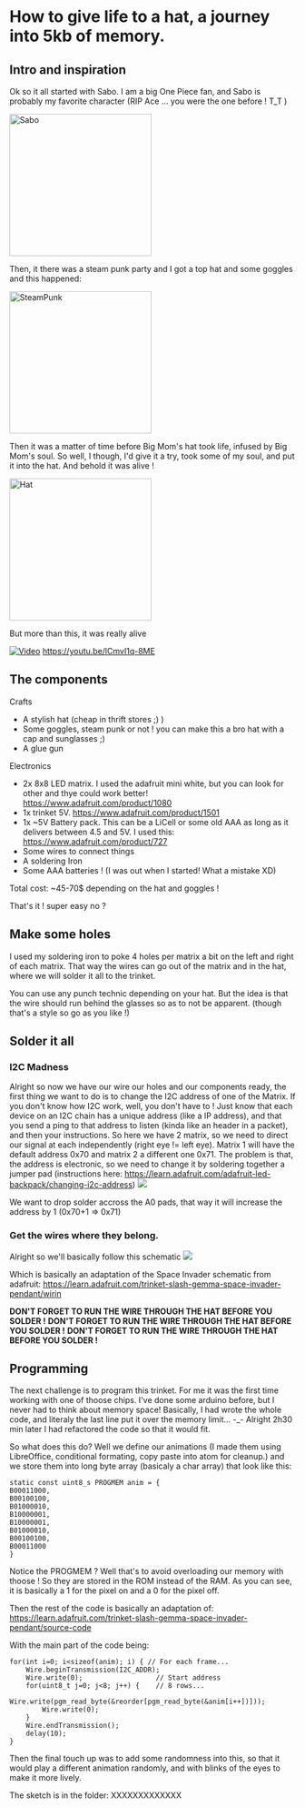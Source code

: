 # How to give life to a hat, a journey into 5kb of memory.

## Intro and inspiration
Ok so it all started with Sabo. I am a big One Piece fan, and Sabo is probably my favorite character (RIP Ace ... you were the one before ! T_T ) 

<img width="250" alt="Sabo" src="https://i.imgur.com/Ab2LhGq.png">

Then, it there was a steam punk party and I got a top hat and some goggles and this happened:

<img width="250" alt="SteamPunk" src="https://i.imgur.com/T1A1PwH.png">

Then it was a matter of time before Big Mom's hat took life, infused by Big Mom's soul. So well, I though, I'd give it a try, took some of my soul, and put it into the hat. And behold it was alive !

<img width="250" alt="Hat" src="https://i.imgur.com/MI5iBLt.png">


But more than this, it was really alive

[![Video](https://img.youtube.com/vi/lCmvI1q-8ME/0.jpg)](https://www.youtube.com/watch?v=lCmvI1q-8ME)
https://youtu.be/lCmvI1q-8ME

## The components

Crafts
- A stylish hat (cheap in thrift stores ;) )
- Some goggles, steam punk or not ! you can make this a bro hat with a cap and sunglasses ;)
- A glue gun

Electronics
- 2x 8x8 LED matrix. I used the adafruit mini white, but you can look for other and thye could work better! https://www.adafruit.com/product/1080
- 1x trinket 5V. https://www.adafruit.com/product/1501
- 1x ~5V Battery pack. This can be a LiCell or some old AAA as long as it delivers between 4.5 and 5V. I used this: https://www.adafruit.com/product/727
- Some wires to connect things
- A soldering Iron
- Some AAA batteries ! (I was out when I started! What a mistake XD)

Total cost: ~45-70$ depending on the hat and goggles !

That's it ! super easy no ?

## Make some holes 

I used my soldering iron to poke 4 holes per matrix a bit on the left and right of each matrix. That way the wires can go out of the matrix and in the hat, where we will solder it all to the trinket.

You can use any punch technic depending on your hat. But the idea is that the wire should run behind the glasses so as to not be apparent. (though that's a style so go as you like !)

## Solder it all 

### I2C Madness

Alright so now we have our wire our holes and our components ready, the first thing we want to do is to change the I2C address of one of the Matrix. If you don't know how I2C work, well, you don't have to ! Just know that each device on an I2C chain has a unique address (like a IP address), and that you send a ping to that address to listen (kinda like an header in a packet), and then your instructions. 
So here we have 2 matrix, so we need to direct our signal at each independently (right eye != left eye). Matrix 1 will have the default address 0x70 and matrix 2 a different one 0x71.
The problem is that, the address is electronic, so we need to change it by soldering together a jumper pad (instructions here: https://learn.adafruit.com/adafruit-led-backpack/changing-i2c-address)
![](https://i.imgur.com/QfpdwPX.png)

We want to drop solder accross the A0 pads, that way it will increase the address by 1 (0x70+1 => 0x71)

### Get the wires where they belong.
Alright so we'll basically follow this schematic 
![](https://i.imgur.com/mbgvuZ1.png)

Which is basically an adaptation of the Space Invader schematic from adafruit: https://learn.adafruit.com/trinket-slash-gemma-space-invader-pendant/wirin

**DON'T FORGET TO RUN THE WIRE THROUGH THE HAT BEFORE YOU SOLDER !**
**DON'T FORGET TO RUN THE WIRE THROUGH THE HAT BEFORE YOU SOLDER !**
**DON'T FORGET TO RUN THE WIRE THROUGH THE HAT BEFORE YOU SOLDER !**

## Programming 

The next challenge is to program this trinket. For me it was the first time working with one of thoose chips. I've done some arduino before, but I never had to think about memory space! 
Basically, I had wrote the whole code, and literaly the last line put it over the memory limit... -_- Alright 2h30 min later I had refactored the code so that it would fit. 

So what does this do? Well we define our animations (I made them using LibreOffice, conditional formating, copy paste into atom for cleanup.) and we store them into long byte array (basicaly a char array) that look like this:
```
static const uint8_s PROGMEM anim = {
B00011000,
B00100100,
B01000010,
B10000001,
B10000001,
B01000010,
B00100100,
B00011000
}
```
Notice the PROGMEM ? Well that's to avoid overloading our memory with thoose ! So they are stored in the ROM instead of the RAM. 
As you can see, it is basically a 1 for the pixel on and a 0 for the pixel off. 

Then the rest of the code is basically an adaptation of: https://learn.adafruit.com/trinket-slash-gemma-space-invader-pendant/source-code

With the main part of the code being:
```  
for(int i=0; i<sizeof(anim); i) { // For each frame...
    Wire.beginTransmission(I2C_ADDR);
    Wire.write(0);                  // Start address
    for(uint8_t j=0; j<8; j++) {    // 8 rows...
        Wire.write(pgm_read_byte(&reorder[pgm_read_byte(&anim[i++])]));
        Wire.write(0);
    }
    Wire.endTransmission();
    delay(10);
}
```

Then the final touch up was to add some randomness into this, so that it would play a different animation randomly, and with blinks of the eyes to make it more lively. 

The sketch is in the folder: XXXXXXXXXXXXX
